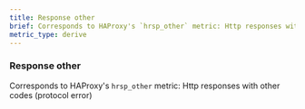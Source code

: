 ```yaml
---
title: Response other
brief: Corresponds to HAProxy's `hrsp_other` metric: Http responses with other codes (protocol error)
metric_type: derive
---
```

### Response other

Corresponds to HAProxy's `hrsp_other` metric: Http responses with other codes (protocol error)
